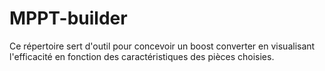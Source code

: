 # MPPT-builder
Ce répertoire sert d'outil pour concevoir un boost converter en visualisant l'efficacité en fonction des caractéristiques des pièces choisies.
